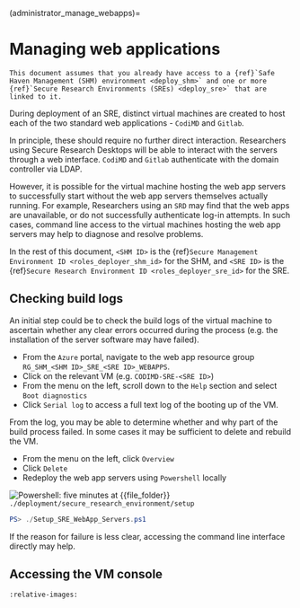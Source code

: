 (administrator_manage_webapps)=

# Managing web applications

```{important}
This document assumes that you already have access to a {ref}`Safe Haven Management (SHM) environment <deploy_shm>` and one or more {ref}`Secure Research Environments (SREs) <deploy_sre>` that are linked to it.
```

During deployment of an SRE, distinct virtual machines are created to host each of the two standard web applications - `CodiMD` and `Gitlab`.

In principle, these should require no further direct interaction. Researchers using Secure Research Desktops will be able to interact with the servers through a web interface. `CodiMD` and `Gitlab` authenticate with the domain controller via LDAP.

However, it is possible for the virtual machine hosting the web app servers to successfully start without the web app servers themselves actually running. For example, Researchers using an `SRD` may find that the web apps are unavailable, or do not successfully authenticate log-in attempts. In such cases, command line access to the virtual machines hosting the web app servers may help to diagnose and resolve problems.

In the rest of this document, `<SHM ID>` is the {ref}`Secure Management Environment ID <roles_deployer_shm_id>` for the SHM, and `<SRE ID>` is the {ref}`Secure Research Environment ID <roles_deployer_sre_id>` for the SRE.

## Checking build logs

An initial step could be to check the build logs of the virtual machine to ascertain whether any clear errors occurred during the process (e.g. the installation of the server software may have failed).

- From the `Azure` portal, navigate to the web app resource group `RG_SHM_<SHM ID>_SRE_<SRE ID>_WEBAPPS`.
- Click on the relevant VM (e.g. `CODIMD-SRE-<SRE ID>`)
- From the menu on the left, scroll down to the `Help` section and select `Boot diagnostics`
- Click `Serial log` to access a full text log of the booting up of the VM.

From the log, you may be able to determine whether and why part of the build process failed. In some cases it may be sufficient to delete and rebuild the VM.

- From the menu on the left, click `Overview`
- Click `Delete`
- Redeploy the web app servers using `Powershell` locally

![Powershell: five minutes](https://img.shields.io/static/v1?style=for-the-badge&logo=powershell&label=local&color=blue&message=five%20minutes) at {{file_folder}} `./deployment/secure_research_environment/setup`

```powershell
PS> ./Setup_SRE_WebApp_Servers.ps1
```

If the reason for failure is less clear, accessing the command line interface directly may help.

## Accessing the VM console

```{include} snippets/01_console.partial.md
:relative-images:
```
